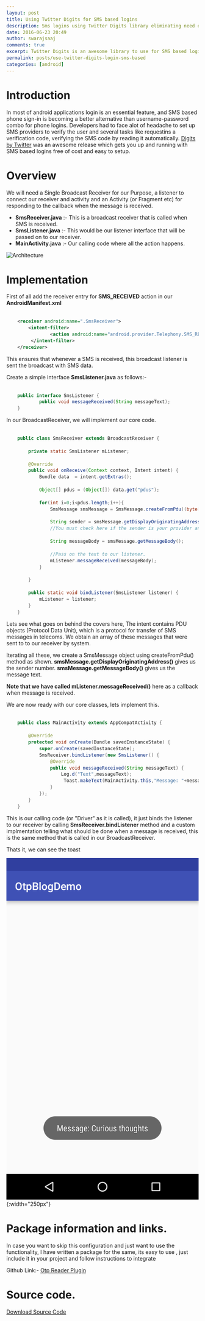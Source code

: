 ```yaml
---
layout: post
title: Using Twitter Digits for SMS based logins
description: Sms logins using Twitter Digits library eliminating need of SMS providers
date: 2016-06-23 20:49
author: swarajsaaj
comments: true
excerpt: Twitter Digits is an awesome library to use for SMS based logins and verification..
permalink: posts/use-twitter-digits-login-sms-based
categories: [android]
---
```


# Introduction

In most of android applications login is an essential feature, and SMS based phone sign-in is becoming a better alternative than username-password combo for phone logins. Developers had to face alot of headache to set up SMS providers to verify the user and several tasks like requestins a verification code, verifying the SMS code by reading it automatically. [Digits by Twitter](https://fabric.io/kits/android/digits) was an awesome release which gets you up and running with SMS based logins free of cost and easy to setup.

# Overview

We will need a Single Broadcast Receiver for our Purpose, a listener to connect our receiver and activity and an Activity (or Fragment etc) for responding to the callback when the message is received.

- **SmsReceiver.java** :- This is a broadcast receiver that is called when SMS is received.
- **SmsListener.java** :- This would be our listener interface that will be passed on to our receiver.
- **MainActivity.java** :- Our calling code where all the action happens.

![Architecture](/images/otp/architecture.png)

# Implementation

First of all add the receiver entry for **SMS_RECEIVED** action in our **AndroidManifest.xml**

```xml

    <receiver android:name=".SmsReceiver">
        <intent-filter>
                <action android:name="android.provider.Telephony.SMS_RECEIVED"/>
         </intent-filter>
    </receiver>

```
This ensures that whenever a SMS is received, this broadcast listener is sent the broadcast with SMS data.

Create a simple interface **SmsListener.java** as follows:-

```java

    public interface SmsListener {
            public void messageReceived(String messageText);
    }

```


In our BroadcastReceiver, we will implement our core code.

```java

    public class SmsReceiver extends BroadcastReceiver {
        
        private static SmsListener mListener;

        @Override
        public void onReceive(Context context, Intent intent) {
            Bundle data  = intent.getExtras();

            Object[] pdus = (Object[]) data.get("pdus");

            for(int i=0;i<pdus.length;i++){
                SmsMessage smsMessage = SmsMessage.createFromPdu((byte[]) pdus[i]);

                String sender = smsMessage.getDisplayOriginatingAddress();
                //You must check here if the sender is your provider and not another one with same text.

                String messageBody = smsMessage.getMessageBody();

                //Pass on the text to our listener.
                mListener.messageReceived(messageBody);
            }

        }

        public static void bindListener(SmsListener listener) {
            mListener = listener;
        }
    }


```
Lets see what goes on behind the covers here,
The intent contains PDU objects (Protocol Data Unit), which is a protocol for transfer of SMS messages in telecoms. We obtain an array of these messages that were sent to to our receiver by system.

Iterating all these, we create a SmsMessage object using createFromPdu() method as shown.
**smsMessage.getDisplayOriginatingAddress()** gives us the sender number.
**smsMessage.getMessageBody()** gives us the message text.

**Note that we have called mListener.messageReceived()** here as a callback when message is received.

We are now ready with our core classes, lets implement this.

```MainActivity.java

    public class MainActivity extends AppCompatActivity {

        @Override
        protected void onCreate(Bundle savedInstanceState) {
            super.onCreate(savedInstanceState);
            SmsReceiver.bindListener(new SmsListener() {
                @Override
                public void messageReceived(String messageText) {
                    Log.d("Text",messageText);
                     Toast.makeText(MainActivity.this,"Message: "+messageText,Toast.LENGTH_LONG).show();
                }
            });
        }
    }

```

This is our calling code (or "Driver" as it is called), it just binds the listener to our receiver by calling **SmsReceiver.bindListener** method and a custom implmentation telling what should be done when a message is received, this is the same method that is called in our BroadcastReceiver.

Thats it, we can see the toast


![Sample App](/images/otp/screenshot.png){:width="250px"}

# Package information and links.

In case you want to skip this configuration and just want to use the functionality, I have written a package for the same, its easy to use , just include it in your project and follow instructions to integrate

Github Link:-
[Otp Reader Plugin](https://github.com/swarajsaaj/otpReader)

# Source code.

[Download Source Code](https://github.com/swarajsaaj/sms_reader_blog_demo/archive/master.zip)